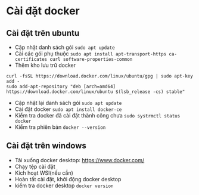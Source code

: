 # Cài đặt docker
## Cài đặt trên ubuntu
- Cập nhật danh sách gói
`sudo apt update`
- Cài các gói phụ thuộc
`sudo apt install apt-transport-https ca-certificates curl software-properties-common`
- Thêm kho lưu trữ docker
```
curl -fsSL https://download.docker.com/linux/ubuntu/gpg | sudo apt-key add -
sudo add-apt-repository "deb [arch=amd64] https://download.docker.com/linux/ubuntu $(lsb_release -cs) stable"
```
- Cập nhật lại danh sách gói
`sudo apt update`
- Cài đặt docker
`sudo apt install docker-ce`
- Kiểm tra docker đã cài đặt thành công chưa
`sudo systrmctl status docker`
- Kiểm tra phiên bản
`docker --version`
## Cài đặt trên windows
- Tải xuống docker desktop: https://www.docker.com/
- Chạy tệp cài đặt
- Kích hoạt WSl(nếu cần)
- Hoàn tất cài đặt, khởi động docker desktop
- kiểm tra docker desktop
`docker version`
